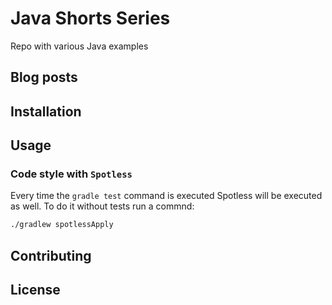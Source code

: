# Java Shorts Series
Repo with various Java examples

## Blog posts

## Installation

## Usage

### Code style with `Spotless`

Every time the `gradle test` command is executed Spotless will be executed as well. To do it without tests run a commnd:

```bash
./gradlew spotlessApply
```

## Contributing

## License